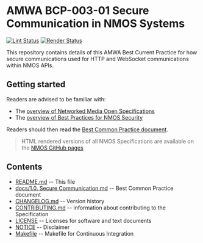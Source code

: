 # AMWA BCP-003-01 Secure Communication in NMOS Systems

[![Lint Status](https://github.com/AMWA-TV/nmos-secure-communication/workflows/Lint/badge.svg)](https://github.com/AMWA-TV/nmos-secure-communication/actions?query=workflow%3ALint)
[![Render Status](https://github.com/AMWA-TV/nmos-secure-communication/workflows/Render/badge.svg)](https://github.com/AMWA-TV/nmos-secure-communication/actions?query=workflow%3ARender)

This repository contains details of this AMWA Best Current Practice for how secure communications used for HTTP and WebSocket communications within NMOS APIs.

## Getting started

Readers are advised to be familiar with:

- The [overview of Networked Media Open Specifications](https://amwa-tv.github.io/nmos)
- The [overview of Best Practices for NMOS Security](https://amwa-tv.github.io/nmos-api-security)

Readers should then read the [Best Common Practice document](docs/1.0.%20Secure%20Communication.md).

> HTML rendered versions of all NMOS Specifications are available on the [NMOS GitHub pages](https://amwa-tv.github.io/nmos)

## Contents

- [README.md](README.md) -- This file
- [docs/1.0. Secure Communication.md](docs/1.0.%20Secure%20Communication.md) -- Best Common Practice document
- [CHANGELOG.md](CHANGELOG.md) -- Version history
- [CONTRIBUTING.md](CONTRIBUTING.md) -- information about contributing to the Specification
- [LICENSE](LICENSE) -- Licenses for software and text documents
- [NOTICE](NOTICE) -- Disclaimer
- [Makefile](Makefile) -- Makefile for Continuous Integration
